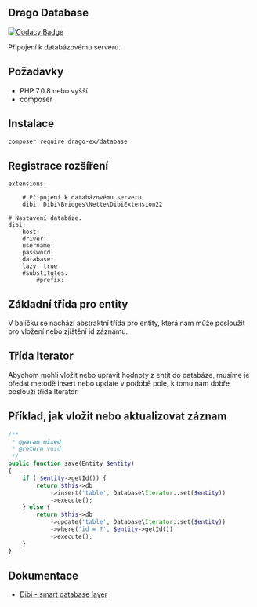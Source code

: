 ## Drago Database

[![Codacy Badge](https://api.codacy.com/project/badge/Grade/0a573beafc964543af530617a71467fd)](https://www.codacy.com/app/accgit/database?utm_source=github.com&utm_medium=referral&utm_content=drago-ex/database&utm_campaign=badger)

Připojení k databázovému serveru.

## Požadavky

- PHP 7.0.8 nebo vyšší
- composer

## Instalace

```
composer require drago-ex/database
```

## Registrace rozšíření

```
extensions:

	# Připojení k databázovému serveru.
	dibi: Dibi\Bridges\Nette\DibiExtension22

# Nastavení databáze.
dibi:
	host:
	driver:
	username:
	password:
	database:
	lazy: true
	#substitutes:
		#prefix:
```

## Základní třída pro entity

V balíčku se nachází abstraktní třída pro entity, která nám může posloužit pro vložení nebo zjištění id záznamu.

## Třída Iterator

Abychom mohli vložit nebo upravit hodnoty z entit do databáze, musíme je předat metodě insert nebo update v podobě pole,
k tomu nám dobře poslouží třída Iterator.

## Příklad, jak vložit nebo aktualizovat záznam

```php
/**
 * @param mixed
 * @return void
 */
public function save(Entity $entity)
{
	if (!$entity->getId()) {
		return $this->db
			->insert('table', Database\Iterator::set($entity))
			->execute();
	} else {
		return $this->db
			->update('table', Database\Iterator::set($entity))
			->where('id = ?', $entity->getId())
			->execute();
	}
}
```

## Dokumentace
- [Dibi - smart database layer](https://github.com/dg/dibi)
